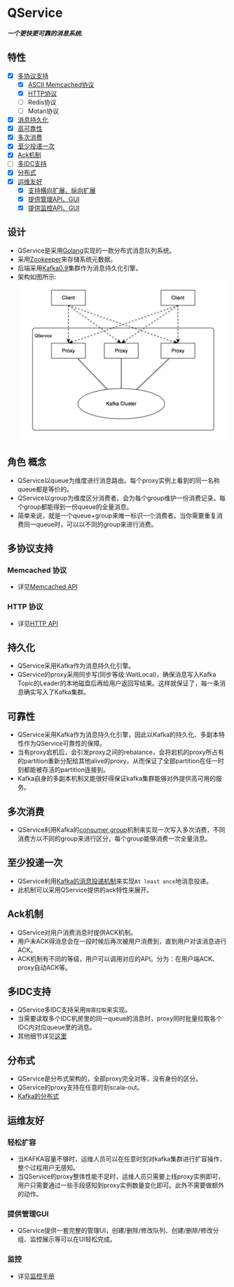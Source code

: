 # QService
***一个更快更可靠的消息系统.***

## 特性
  - [x] [多协议支持](#多协议支持)
    - [x] [ASCII Memcached协议](#memcached-协议)
    - [x] [HTTP协议](#http-协议)
    - [ ] Redis协议
    - [ ] Motan协议
  - [x] [消息持久化](#持久化)
  - [x] [高可靠性](#可靠性)
  - [x] [多次消费](#多次消费)
  - [x] [至少投递一次](#至少投递一次)
  - [x] [Ack机制](#ack机制)
  - [ ] [多IDC支持](#多idc支持)
  - [x] [分布式](#分布式)
  - [x] [运维友好](#运维友好)
    - [x] [支持横向扩展、纵向扩展](#轻松扩容)
    - [x] [提供管理API、GUI](#提供管理gui)
    - [x] [提供监控API、GUI](#监控)

## 设计
  - QService是采用[Golang](https://github.com/golang/go)实现的一款分布式消息队列系统。
  - 采用[Zookeeper](https://zookeeper.apache.org)来存储系统元数据。
  - 后端采用[Kafka0.9](https://kafka.apache.org)集群作为消息持久化引擎。
  - 架构如图所示:
  ![架构图](qservice.png)

## 角色 概念
  - QService以queue为维度进行消息路由。每个proxy实例上看到的同一名称queue都是等价的。
  - QService以group为维度区分消费者。会为每个group维护一份消费记录。每个group都能得到一份queue的全量消息。
  - 简单来说，就是一个queue+group来唯一标识一个消费者。当你需要重复消费同一queue时，可以以不同的group来进行消费。

## 多协议支持
### Memcached 协议
  - 详见[Memcached API](memcached_cn.md)

### HTTP 协议
  - 详见[HTTP API](http_cn.md)

## 持久化
  - QService采用Kafka作为消息持久化引擎。
  - QService的proxy采用同步写(同步等级:WaitLocal)，确保消息写入Kafka Topic的Leader的本地磁盘后再给用户返回写结果。这样就保证了，每一条消息确实写入了Kafka集群。

## 可靠性
  - QService采用Kafka作为消息持久化引擎，因此以Kafka的持久化、多副本特性作为QService可靠性的保障。
  - 当有proxy宕机后，会引发proxy之间的rebalance，会将宕机的proxy所占有的partition重新分配给其他alive的proxy，从而保证了全部partition在任一时刻都能被存活的partition连接到。
  - Kafka自身的多副本机制又能很好得保证kafka集群能够对外提供高可用的服务。

## 多次消费
  - QService利用Kafka的[consumer group](https://kafka.apache.org/090/documentation.html#theconsumer)机制来实现一次写入多次消费，不同消费方以不同的group来进行区分，每个group能够消费一次全量消息。

## 至少投递一次
  - QService利用[Kafka的消息投递机制](https://kafka.apache.org/090/documentation.html#semantics)来实现`At least once`地消息投递。
  - 此机制可以采用QService提供的ack特性来展开。

## Ack机制
  - QService对用户消费消息时提供ACK机制。
  - 用户未ACK得消息会在一段时候后再次被用户消费到，直到用户对该消息进行ACK。
  - ACK机制有不同的等级，用户可以调用对应的API。分为：在用户端ACK、proxy自动ACK等。

## 多IDC支持
  - QService多IDC支持采用`按需拉取`来实现。
  - 当需要读取多个IDC机房里的同一queue的消息时，proxy同时批量拉取各个IDC内对应queue里的消息。
  - 其他细节详见[这里](idc_cn.md)

## 分布式
  - QService是分布式架构的，全部proxy完全对等，没有身份的区分。
  - QService的proxy支持在任意时刻scala-out。
  - [Kafka的分布式](https://kafka.apache.org/090/documentation.html#distributionimpl)

## 运维友好

### 轻松扩容
  - 当KAFKA容量不够时，运维人员可以在任意时刻对kafka集群进行扩容操作，整个过程用户无感知。
  - 当QService的proxy整体性能不足时，运维人员只需要上线proxy实例即可，用户只需要通过一些手段感知到proxy实例数量变化即可。此外不需要做额外的动作。

### 提供管理GUI
  - QService提供一套完整的管理UI，创建/删除/修改队列、创建/删除/修改分组、监控展示等可以在UI轻松完成。

### 监控
  - 详见[监控手册](metrics_cn.md)
